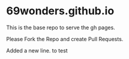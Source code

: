 # 69wonders.github.io

This is the base repo to serve the gh pages.

Please Fork the Repo and create Pull Requests. 

Added a new line. to test 

